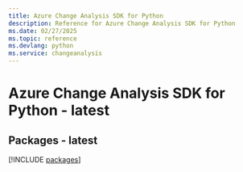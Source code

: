 ```yaml
---
title: Azure Change Analysis SDK for Python
description: Reference for Azure Change Analysis SDK for Python
ms.date: 02/27/2025
ms.topic: reference
ms.devlang: python
ms.service: changeanalysis
---
```

# Azure Change Analysis SDK for Python - latest
## Packages - latest
[!INCLUDE [packages](change-analysis-index.md)]